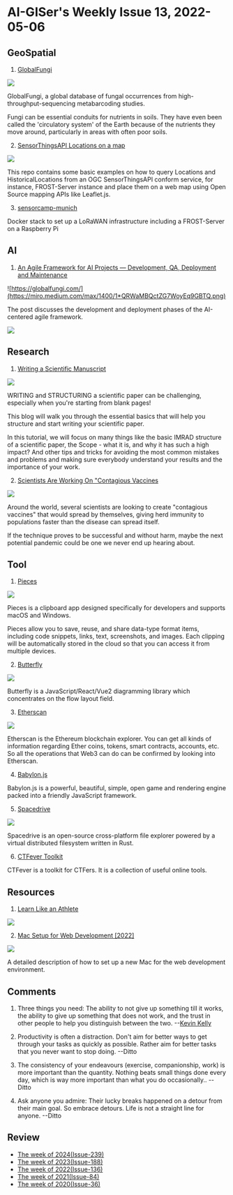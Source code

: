 # AI-GISer's Weekly Issue 13, 2022-05-06

## GeoSpatial

1. [GlobalFungi](https://globalfungi.com/)

![](https://cdn.shortpixel.ai/spai/w_810+q_glossy+ret_img+to_webp/https://www.gislounge.com/wp-content/uploads/2021/12/global-funghi-database.jpg)

GlobalFungi, a global database of fungal occurrences from high-throughput-sequencing metabarcoding studies.

Fungi can be essential conduits for nutrients in soils. They have even been called the 'circulatory system' of the Earth because of the nutrients they move around, particularly in areas with often poor soils.

2. [SensorThingsAPI Locations on a map](https://github.com/tum-gis/FROST-on-a-map)

![](https://github.com/tum-gis/FROST-on-a-map/raw/master/docs/img/locationMarkers.jpg)

This repo contains some basic examples on how to query Locations and HistoricalLocations from an OGC SensorThingsAPI conform service, for instance, FROST-Server instance and place them on a web map using Open Source mapping APIs like Leaflet.js.

3. [sensorcamp-munich](https://github.com/lrswss/sensorcamp-munich)

Docker stack to set up a LoRaWAN infrastructure including a FROST-Server on a Raspberry Pi

## AI

1. [An Agile Framework for AI Projects — Development, QA, Deployment and Maintenance](https://towardsdatascience.com/an-agile-framework-for-ai-projects-development-cbe115ba86a2)

![https://globalfungi.com/](https://miro.medium.com/max/1400/1*QRWaMBQctZG7WoyEq9GBTQ.png)

The post discusses the development and deployment phases of the AI-centered agile framework.

![](https://miro.medium.com/max/1400/1*SXGZAU7SCxGl_gbJItXaqQ.png)

## Research

1. [Writing a Scientific Manuscript](https://butlerscicomm.com/writing-your-scientific-manuscript/#introduction)

![](https://butlerscicomm.com/wp-content/uploads/2018/10/ShapeOfPaper-1.png)

WRITING and STRUCTURING a scientific paper can be challenging, especially when you're starting from blank pages!

This blog will walk you through the essential basics that will help you structure and start writing your scientific paper.

In this tutorial, we will focus on many things like the basic IMRAD structure of a scientific paper, the Scope - what it is, and why it has such a high impact? And other tips and tricks for avoiding the most common mistakes and problems and making sure everybody understand your results and the importance of your work.

2. [Scientists Are Working On "Contagious Vaccines](https://www.iflscience.com/health-and-medicine/scientists-are-working-on-contagious-vaccines/)

![](https://cdn.iflscience.com/images/e701baae-4ebd-59d0-b55f-041629694e66/extra_large-1648124488-if-it-works-it-would-stop-the-spread-of-diseases-before-they-ever-made-it-to-humans.jpg)

Around the world, several scientists are looking to create "contagious vaccines" that would spread by themselves, giving herd immunity to populations faster than the disease can spread itself.

If the technique proves to be successful and without harm, maybe the next potential pandemic could be one we never end up hearing about.

## Tool

1. [Pieces](https://code.pieces.app/)

![](https://assets.website-files.com/6143afec68f55570f449ef97/6234ef75c43215069d489183_boring_graphic-p-800.png)

Pieces is a clipboard app designed specifically for developers and supports macOS and Windows.

Pieces allow you to save, reuse, and share data-type format items, including code snippets, links, text, screenshots, and images. Each clipping will be automatically stored in the cloud so that you can access it from multiple devices.

2. [Butterfly](https://github.com/alibaba/butterfly)

![](https://camo.githubusercontent.com/27d85184fdd0e518610f681ca4249178db75962af2ceb3c3bd6f26469702395a/68747470733a2f2f696d672e616c6963646e2e636f6d2f696d6765787472612f69342f4f31434e303164375748567331766b45447a5752526c575f2121363030303030303030363231302d322d7470732d323430302d383137322e706e67)

Butterfly is a JavaScript/React/Vue2 diagramming library which concentrates on the flow layout field.

3. [Etherscan](https://etherscan.io/)

![](https://blog.logrocket.com/wp-content/uploads/2021/10/etherscan.jpeg)

Etherscan is the Ethereum blockchain explorer. You can get all kinds of information regarding Ether coins, tokens, smart contracts, accounts, etc. So all the operations that Web3 can do can be confirmed by looking into Etherscan.

4. [Babylon.js](https://github.com/BabylonJS/Babylon.js)

Babylon.js is a powerful, beautiful, simple, open game and rendering engine packed into a friendly JavaScript framework.

5. [Spacedrive](https://www.spacedrive.app/)

![](https://camo.githubusercontent.com/2f727b475bc2e75aa5543c5cff54cb125d7f5a4ee7b271ae7cf3d530cd805945/68747470733a2f2f63646e2e6265656b6b612e636f6d2f626c6f67696d672f61737365742f3230323230352f6267323032323035303531382e77656270)

Spacedrive is an open-source cross-platform file explorer powered by a virtual distributed filesystem written in Rust.

6. [CTFever Toolkit](https://ctfever.uniiem.com/en)

CTFever is a toolkit for CTFers. It is a collection of useful online tools.

## Resources

1. [Learn Like an Athlete](https://perell.com/essay/learn-like-an-athlete/)

![](https://i0.wp.com/perell.com/wp-content/uploads/2019/07/https___bucketeer-e05bbc84-baa3-437e-9518-adb32be77984.s3.amazonaws.com_public_images_a237ff9b-ac61-49b6-90ad-dbbe26d357fb_4089x2822-1.png?w=750&ssl=1)

2. [Mac Setup for Web Development [2022]](https://www.robinwieruch.de/mac-setup-web-development/)

![](https://camo.githubusercontent.com/656c5a7f81c70dd788770d623262db74726af97020ce2c84c2fc9d46c8dd20ae/68747470733a2f2f63646e2e6265656b6b612e636f6d2f626c6f67696d672f61737365742f3230323230322f6267323032323032323730312e77656270)

A detailed description of how to set up a new Mac for the web development environment.

## Comments

1. Three things you need: The ability to not give up something till it works, the ability to give up something that does not work, and the trust in other people to help you distinguish between the two.
   --[Kevin Kelly](https://kk.org/thetechnium/103-bits-of-advice-i-wish-i-had-known/)

2. Productivity is often a distraction. Don't aim for better ways to get through your tasks as quickly as possible. Rather aim for better tasks that you never want to stop doing.
   --Ditto

3. The consistency of your endeavours (exercise, companionship, work) is more important than the quantity. Nothing beats small things done every day, which is way more important than what you do occasionally..
   --Ditto

4. Ask anyone you admire: Their lucky breaks happened on a detour from their main goal. So embrace detours. Life is not a straight line for anyone.
   --Ditto

## Review

- [The week of 2024(Issue-239)](../2024/issue-239.md)
- [The week of 2023(Issue-188)](../2023/issue-188.md)
- [The week of 2022(Issue-136)](../2022/issue-136.md)
- [The week of 2021(Issue-84)](../2021/issue-84.md)
- [The week of 2020(Issue-36)](../2020/issue-36.md)
